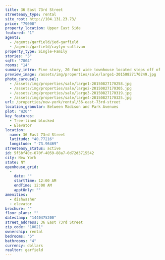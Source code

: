 ```yaml
---
title: 36 East 73rd Street
streeteasy_type: rental
site_root: http://104.131.23.73/
price: "79000"
property_location: Upper East Side
featured: "1"
agents:
  - /agents/garfield/jed-garfield
  - /agents/garfield/caylyn-sullivan
property_type: Single-Family
stories: "5"
sqft: "7804"
rooms: "14"
summary_intro: Five story, 20 foot wide townhouse located steps off of Madison Avenue on a beautiful tree-lined block. This commercially zoned property has an elevator and spans approximately 7,800 square feet. The area surrounding 36 East 73rd Street is filled with successful luxury retail stores and galleries making this a prime rental opportunity in a high foot traffic area. Currently used as a showroom for an antiques dealer. Seeking a single user triple net tenant.
preview_image: /assets/img/properties/sale/large1-20150827170249.jpg
photo_carousel:
  - /assets/img/properties/sale/large1-20150827170258.jpg
  - /assets/img/properties/sale/large2-20150827170305.jpg
  - /assets/img/properties/sale/large3-20150827170319.jpg
  - /assets/img/properties/sale/large4-20150827170325.jpg
url: /properties/new-york/rental/36-east-73rd-street
location_granular: Between Madison and Park Avenues
plot: "W20'"
key_features:
  - Tree-lined blocked
  - Elevator
location:
  name: 36 East 73rd Street
  latitude: "40.77216"
  longitude: "-73.96469"
streeteasy_status: active
id: 5f5bf40c-070f-4059-88a7-0d72d3715542
city: New York
state: NY
openhouse_grid:
  - 
    date: ""
    startTime: 12:00 AM
    endTime: 12:00 AM
    apptOnly: ""
amenities:
  - dishwasher
  - elevator
brochure: ""
floor_plans: ""
datestamp: "1440475200"
street_address: 36 East 73rd Street
zip_code: "10021"
ownership: rental
bedrooms: "5"
bathrooms: "4"
currency: dollars
realtor: garfield
---
```

